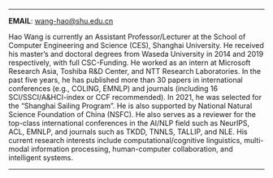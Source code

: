 
---

**EMAIL**: <wang-hao@shu.edu.cn>

Hao Wang is currently an Assistant Professor/Lecturer at the School of Computer Engineering and Science (CES), Shanghai University. He received his master’s and doctoral degrees from Waseda University in 2014 and 2019 respectively, with full CSC-Funding. He worked as an intern at Microsoft Research Asia, Toshiba R&D Center, and NTT Research Laboratories. In the past five years, he has published more than 30 papers in international conferences (e.g., COLING, EMNLP) and journals (including 16 SCI/SSCI/A&HCI-index or CCF recommended). In 2021, he was selected for the “Shanghai Sailing Program”. He is also supported by National Natural Science Foundation of China (NSFC). He also serves as a reviewer for the top-class international conferences in the AI/NLP field such as NeurIPS, ACL, EMNLP, and journals such as TKDD, TNNLS, TALLIP, and NLE. His current research interests include computational/cognitive linguistics, multi-modal information processing, human-computer collaboration, and intelligent systems.

---